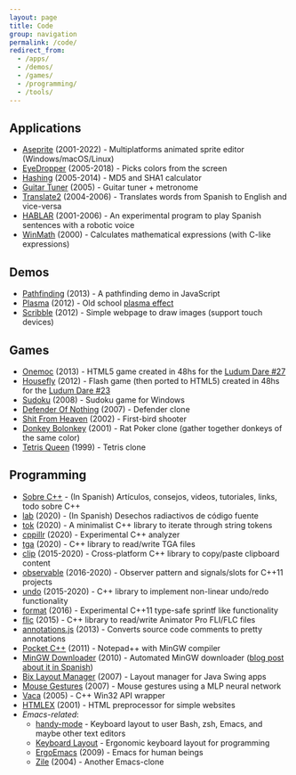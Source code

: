 ```yaml
---
layout: page
title: Code
group: navigation
permalink: /code/
redirect_from:
  - /apps/
  - /demos/
  - /games/
  - /programming/
  - /tools/
---
```


## Applications

* [Aseprite](/apps/aseprite/) (2001-2022) - Multiplatforms animated sprite editor (Windows/macOS/Linux)
* [EyeDropper](/apps/eyedropper/) (2005-2018) - Picks colors from the screen
* [Hashing](/apps/hashing/) (2005-2014) - MD5 and SHA1 calculator
* [Guitar Tuner](/apps/guitar-tuner/) (2005) - Guitar tuner + metronome
* [Translate2](/apps/translate2/) (2004-2006) - Translates words from Spanish to English and vice-versa
* [HABLAR](/apps/hablar/) (2001-2006) - An experimental program to play Spanish sentences with a robotic voice
* [WinMath](/apps/winmath/) (2000) - Calculates mathematical expressions (with C-like expressions)

## Demos

* [Pathfinding](/demos/pathfinding/) (2013) - A pathfinding demo in JavaScript
* [Plasma](/demos/plasma/) (2012) - Old school [plasma effect](http://en.wikipedia.org/wiki/Plasma_effect)
* [Scribble](/demos/scribble/) (2012) - Simple webpage to draw images (support touch devices)

## Games

* [Onemoc](/games/onemoc/) (2013) - HTML5 game created in 48hs for the [Ludum Dare #27](https://web.archive.org/web/20200808031643/http://www.ludumdare.com/compo/ludum-dare-27/?action=preview&uid=2971)
* [Housefly](/games/housefly/) (2012) - Flash game (then ported to HTML5) created in 48hs for the [Ludum Dare #23](https://web.archive.org/web/20201204150602/http://ludumdare.com/compo/ludum-dare-23/?action=preview&uid=2971)
* [Sudoku](/games/sudoku/) (2008) - Sudoku game for Windows
* [Defender Of Nothing](/games/defender-of-nothing/) (2007) - Defender clone
* [Shit From Heaven](/games/shit-from-heaven/) (2002) - First-bird shooter
* [Donkey Bolonkey](/games/donkey-bolonkey/) (2001) - Rat Poker clone (gather together donkeys of the same color)
* [Tetris Queen](/games/tetris-queen/) (1999) - Tetris clone

## Programming

* [Sobre C++](/cpp/) - (In Spanish) Artículos, consejos, videos, tutoriales, links, todo sobre C++
* [lab](https://github.com/dacap/lab) (2020) - (In Spanish) Desechos radiactivos de código fuente
* [tok](https://github.com/dacap/tok) (2020) - A minimalist C++ library to iterate through string tokens
* [cppillr](https://github.com/dacap/cppillr) (2020) - Experimental C++ analyzer
* [tga](https://github.com/aseprite/tga) (2020) - C++ library to read/write TGA files
* [clip](https://github.com/dacap/clip) (2015-2020) - Cross-platform C++ library to copy/paste clipboard content
* [observable](https://github.com/dacap/observable) (2016-2020) - Observer pattern and signals/slots for C++11 projects
* [undo](https://github.com/aseprite/undo) (2015-2020) - C++ library to implement non-linear undo/redo functionality
* [format](https://github.com/dacap/format) (2016) - Experimental C++11 type-safe sprintf like functionality
* [flic](https://github.com/aseprite/flic) (2015) - C++ library to read/write Animator Pro FLI/FLC files
* [annotations.js](http://dacap.github.io/annotations.js/) (2013) - Converts source code comments to pretty annotations
* [Pocket C++](https://github.com/dacap/pocketcpp) (2011) - Notepad++ with MinGW compiler
* [MinGW Downloader](https://github.com/dacap/mingw-downloader) (2010) - Automated MinGW downloader ([blog post about it in Spanish](/blog/cpp/descargar-mingw-con-gcc-4-5-automaticamente/))
* [Bix Layout Manager](/programming/bix/) (2007) - Layout manager for Java Swing apps
* [Mouse Gestures](/programming/mouse-gestures/) (2007) - Mouse gestures using a MLP neural network
* [Vaca](/programming/vaca/) (2005) - C++ Win32 API wrapper
* [HTMLEX](/programming/htmlex/) (2001) - HTML preprocessor for simple websites
* *Emacs-related*:
  * [handy-mode](https://github.com/superhandy/intro#introduction-to-handy) - Keyboard layout to user Bash, zsh, Emacs, and maybe other text editors
  * [Keyboard Layout](/programming/keyboard-layout/) - Ergonomic keyboard layout for programming
  * [ErgoEmacs](/programming/ergoemacs/) (2009) - Emacs for human beings
  * [Zile](/programming/zile/) (2004) - Another Emacs-clone
